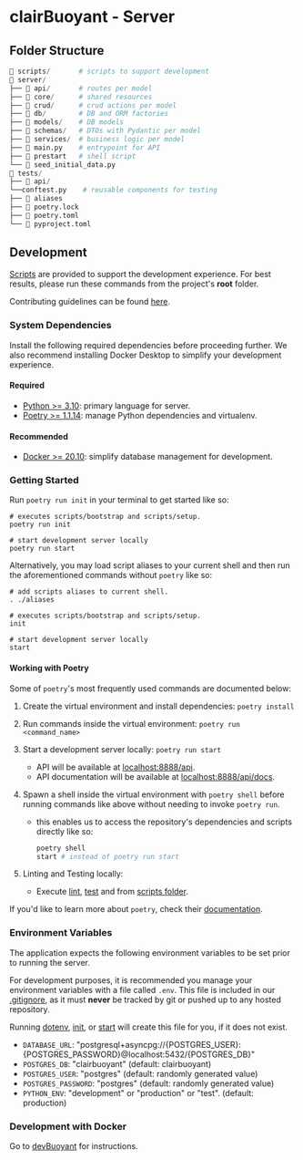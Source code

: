 # clairBuoyant - Server

## Folder Structure

```py
📂 scripts/       # scripts to support development
📂 server/
├── 📂 api/       # routes per model
├── 📂 core/      # shared resources
├── 📂 crud/      # crud actions per model
├── 📂 db/        # DB and ORM factories
├── 📂 models/    # DB models
├── 📂 schemas/   # DTOs with Pydantic per model
├── 📂 services/  # business logic per model
├── 📄 main.py    # entrypoint for API
├── 📄 prestart   # shell script
└── 📄 seed_initial_data.py
📂 tests/
├── 📂 api/
└──conftest.py    # reusable components for testing
├── 📄 aliases
├── 📄 poetry.lock
├── 📄 poetry.toml
└── 📄 pyproject.toml
```

## Development

[Scripts](../scripts/README.md) are provided to support the development experience. For best results, please run these commands from the project's **root** folder.

Contributing guidelines can be found [here](./CONTRIBUTING.md).

### System Dependencies

Install the following required dependencies before proceeding further. We also recommend installing Docker Desktop to simplify your development experience.

#### Required

- [Python >= 3.10](https://www.python.org/downloads/release/python-3106): primary language for server.
- [Poetry >= 1.1.14](https://github.com/python-poetry/poetry): manage Python dependencies and virtualenv.

#### Recommended

- [Docker >= 20.10](https://docs.docker.com/get-docker): simplify database management for development.

### Getting Started

Run `poetry run init` in your terminal to get started like so:

```shell
# executes scripts/bootstrap and scripts/setup.
poetry run init

# start development server locally
poetry run start
```

Alternatively, you may load script aliases to your current shell and then run the aforementioned commands without `poetry` like so:

```shell
# add scripts aliases to current shell.
. ./aliases

# executes scripts/bootstrap and scripts/setup.
init

# start development server locally
start
```

#### Working with Poetry

Some of `poetry`'s most frequently used commands are documented below:

1. Create the virtual environment and install dependencies: `poetry install`

2. Run commands inside the virtual environment: `poetry run <command_name>`

3. Start a development server locally: `poetry run start`

   - API will be available at [localhost:8888/api](http://localhost:8888/api).
   - API documentation will be available at [localhost:8888/api/docs](http://localhost:8888/api/docs).

4. Spawn a shell inside the virtual environment with `poetry shell` before running commands like above without needing to invoke `poetry run`.

   - this enables us to access the repository's dependencies and scripts directly like so:

     ```bash
     poetry shell
     start # instead of poetry run start
     ```

5. Linting and Testing locally:
   - Execute [lint](../scripts/lint), [test](../scripts/test) and from [scripts folder](../scripts/README.md).

If you'd like to learn more about `poetry`, check their [documentation](https://python-poetry.org/docs/).

### Environment Variables

The application expects the following environment variables to be set prior to running the server.

For development purposes, it is recommended you manage your environment variables with a file called `.env`. This file is included in our [.gitignore](../.gitignore#L10), as it must **never** be tracked by git or pushed up to any hosted repository.

Running [dotenv](../scripts/dotenv), [init](../scripts/init), or [start](../scripts/start) will create this file for you, if it does not exist.

- `DATABASE_URL`: "postgresql+asyncpg://{POSTGRES_USER}:{POSTGRES_PASSWORD}@localhost:5432/{POSTGRES_DB}"
- `POSTGRES_DB`: "clairbuoyant" (default: clairbuoyant)
- `POSTGRES_USER`: "postgres" (default: randomly generated value)
- `POSTGRES_PASSWORD`: "postgres" (default: randomly generated value)
- `PYTHON_ENV`: "development" or "production" or "test". (default: production)

### Development with Docker

Go to [devBuoyant](https://github.com/clairBuoyant/devBuoyant) for instructions.
